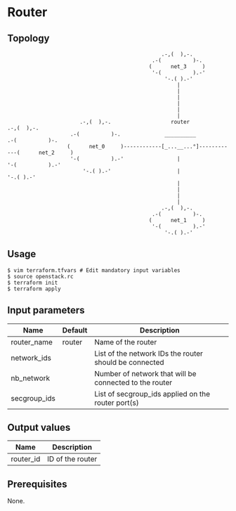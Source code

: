 # Router

## Topology
```
                                                 .-,(  ),-.    
                                              .-(          )-. 
                                             (      net_3     )
                                              '-(          ).-'
                                                  '-.( ).-'    
                                                      |
                                                      |
                                                      |
                                                      |
                                                      |
                                                      |
                       .-,(  ),-.                   router                   .-,(  ),-.    
                    .-(          )-.              __________              .-(          )-. 
                   (      net_0     )------------[_...__...°]------------(      net_2     )
                    '-(          ).-'                 |                   '-(          ).-'
                        '-.( ).-'                     |                       '-.( ).-'    
                                                      |
                                                      |
                                                      |
                                                      |
                                                 .-,(  ),-.    
                                              .-(          )-. 
                                             (      net_1     )
                                              '-(          ).-'
                                                  '-.( ).-'    
```

## Usage
```
$ vim terraform.tfvars # Edit mandatory input variables
$ source openstack.rc
$ terraform init
$ terraform apply
```
## Input parameters
| Name                  | Default       | Description                                            |
|-----------------------|---------------|--------------------------------------------------------|
| router_name           | router        | Name of the router                                     |
| network_ids           |               | List of the network IDs the router should be connected |
| nb_network            |               | Number of network that will be connected to the router |
| secgroup_ids          |               | List of secgroup_ids applied on the router port(s)     |

## Output values
| Name                | Description                                  |
|---------------------|----------------------------------------------|
| router_id           | ID of the router                             |

## Prerequisites
None.
